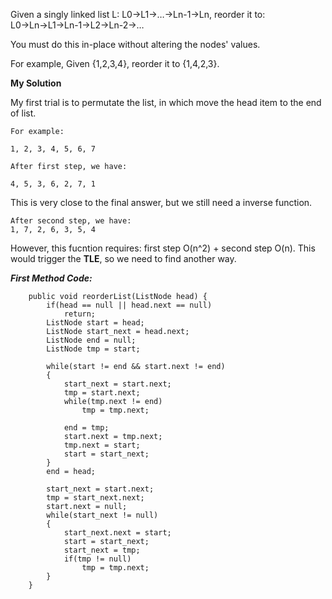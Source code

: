 Given a singly linked list L: L0→L1→…→Ln-1→Ln,
reorder it to: L0→Ln→L1→Ln-1→L2→Ln-2→…

You must do this in-place without altering the nodes' values.

For example,
Given {1,2,3,4}, reorder it to {1,4,2,3}.

__My Solution__

My first trial is to permutate the list, in which move the head item to the end of list.
```
For example:

1, 2, 3, 4, 5, 6, 7

After first step, we have:

4, 5, 3, 6, 2, 7, 1
```
This is very close to the final answer, but we still need a inverse function.

```
After second step, we have:
1, 7, 2, 6, 3, 5, 4
```
However, this fucntion requires: first step O(n^2) +  second step O(n). This would trigger the __TLE__, so we need to find another way.

___First Method Code:___
```
    public void reorderList(ListNode head) {
        if(head == null || head.next == null)
            return;
        ListNode start = head;
        ListNode start_next = head.next;
        ListNode end = null;
        ListNode tmp = start;

        while(start != end && start.next != end)
        {
            start_next = start.next;
            tmp = start.next;
            while(tmp.next != end)
                tmp = tmp.next;

            end = tmp;
            start.next = tmp.next;
            tmp.next = start;
            start = start_next;
        }
        end = head;
        
        start_next = start.next;
        tmp = start_next.next;
        start.next = null;
        while(start_next != null)
        {
            start_next.next = start;
            start = start_next;
            start_next = tmp;
            if(tmp != null)
                tmp = tmp.next;
        }
    }
```
